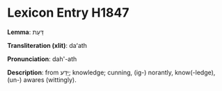 # Lexicon Entry H1847

**Lemma**: דַּעַת

**Transliteration (xlit)**: daʻath

**Pronunciation**: dah'-ath

**Description**:
from יָדַע; knowledge; cunning, (ig-) norantly, know(-ledge), (un-) awares (wittingly).
